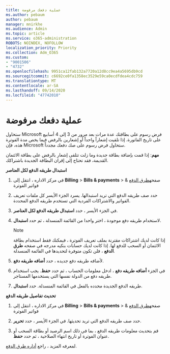 ```yaml
---
title: عملية دفعك مرفوضة
ms.author: pebaum
author: pebaum
manager: mnirkhe
ms.audience: Admin
ms.topic: article
ms.service: o365-administration
ROBOTS: NOINDEX, NOFOLLOW
localization_priority: Priority
ms.collection: Adm_O365
ms.custom:
- "9001506"
- "4732"
ms.openlocfilehash: 9951ca12fab132a7720a12d8cc9ea4a5695db9cd
ms.sourcegitcommit: c6692ce0fa1358ec3529e59ca0ecdfdea4cdc759
ms.translationtype: MT
ms.contentlocale: ar-SA
ms.lasthandoff: 09/14/2020
ms.locfileid: "47742010"
---
```

# <a name="your-payment-was-declined"></a>عملية دفعك مرفوضة

ستحاول Microsoft فرض رسوم على بطاقتك عدة مرات بعد مرور من 3 إلى 4 أسابيع على تاريخ الفاتورة.  إذا تلقيت إشعاراً واحداً أو إشعارين بالرفض فيما يخص مدة الفوترة هذه، فإن Microsoft ستحاول فرض رسوم على صك دفعك مجدداً.  

**مهم**: إذا قمت بإضافة بطاقة جديدة وما زلت تتلقى إشعار بالرفض على بطاقة الائتمان القديمة، فقد تحتاج إلى إقران البطاقة الجديدة باشتراكك.

**استبدال طريقه الدفع لكل العناصر**

1. في مركز الاداره ، انتقل إلى **Billing**  >  **Bills & payments**  >  صفحه[طرق الدفع](https://go.microsoft.com/fwlink/p/?linkid=2018806) & فواتير الفوترة

2. حدد صف طريقه الدفع التي تريد استبدالها. يسرد الجزء الأيسر كل ملفات تعريف الفواتير والاشتراكات الفردية التي تستخدم طريقه الدفع المحددة.

3. في الجزء الأيسر ، حدد **استبدال طريقه الدفع لكل العناصر**.

4. لاستخدام طريقه دفع موجودة ، اختر واحدا من القائمة المنسدلة ، ثم حدد **استبدال**.

    > [!NOTE]
    > إذا كانت لديك اشتراكات مقترنة بملف تعريف الفوترة ، فيمكنك فقط استخدام بطاقة الائتمان أو السحب للدفع لها. إذا كانت لديك حسابات بنكيه مدرجه في صفحه **طرق الدفع** ، فلن تكون متوفرة لتحديدها في القائمة المنسدلة.

5. لأضافه طريقه دفع جديده ، حدد **أضافه طريقه دفع**.

6. في الجزء **أضافه طريقه دفع** ، ادخل معلومات الحساب ، ثم حدد **حفظ**. يجب استخدام طريقه دفع من الدولة نفسها التي يستخدمها المستاجر.

7. طريقه الدفع الجديدة محدده بالفعل في القائمة المنسدلة. حدد **استبدال**.

**تحديث تفاصيل طريقه الدفع**

1. في مركز الاداره ، انتقل إلى **Billing**  >  **Bills & payments**  >  صفحه[طرق الدفع](https://go.microsoft.com/fwlink/p/?linkid=2018806) & فواتير الفوترة

2. حدد صف طريقه الدفع التي تريد تحديثها. في الجزء الأيسر ، حدد **تحرير**.

3. قم بتحديث معلومات طريقه الدفع ، بما في ذلك اسم الرصيد أو بطاقة السحب أو عنوان الفوترة أو تاريخ انتهاء الصلاحية ، ثم حدد **حفظ**.

لمعرفه المزيد ، راجع [أداره طرق الدفع](https://docs.microsoft.com/microsoft-365/commerce/billing-and-payments/manage-payment-methods).